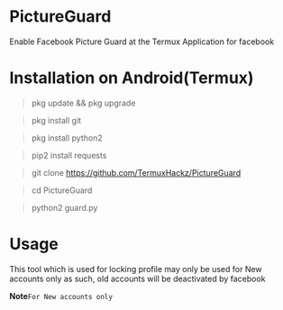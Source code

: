 # PictureGuard
Enable Facebook Picture Guard at the Termux Application for facebook

# Installation on Android(Termux)

> pkg update && pkg upgrade

> pkg install git

> pkg install python2

> pip2 install requests

> git clone https://github.com/TermuxHackz/PictureGuard

> cd PictureGuard

> python2 guard.py

# Usage

This tool which is used for locking profile may only be used for New accounts only as such, old accounts will be deactivated by facebook

**Note**```For New accounts only```

